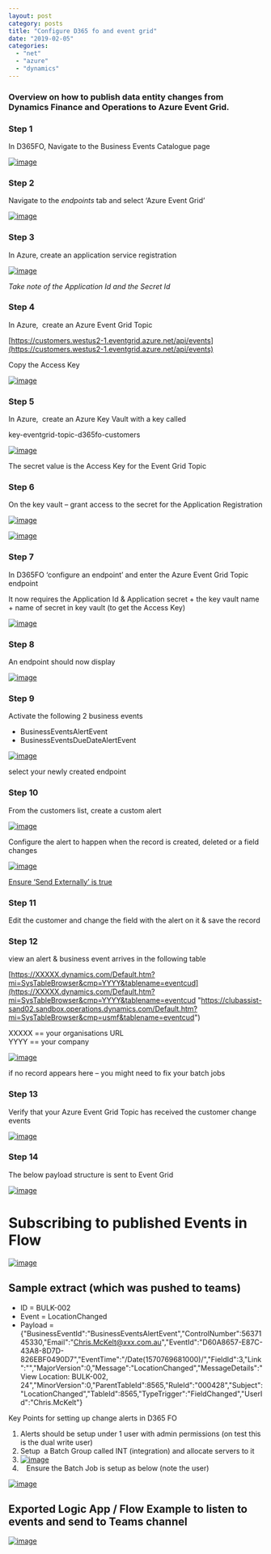 ```yaml
---
layout: post
category: posts
title: "Configure D365 fo and event grid"
date: "2019-02-05"
categories: 
  - "net"
  - "azure"
  - "dynamics"
---
```


### Overview on how to publish data entity changes from Dynamics Finance and Operations to Azure Event Grid.

### Step 1

In D365FO, Navigate to the Business Events Catalogue page

[![image](images/image_thumb.png "image")](https://github.com/chrismckelt/chrismckelt.github.io/tree/master/_posts/posts/images/2019/10/image.png)

### Step 2

Navigate to the _endpoints_ tab and select ‘Azure Event Grid’

[![image](images/image_thumb-1.png "image")](https://github.com/chrismckelt/chrismckelt.github.io/tree/master/_posts/posts/images/2019/10/image-1.png)

### Step 3

In Azure, create an application service registration

[![image](images/image_thumb-2.png "image")](https://github.com/chrismckelt/chrismckelt.github.io/tree/master/_posts/posts/images/2019/10/image-2.png)

_Take note of the Application Id and the Secret Id_

### Step 4

In Azure,  create an Azure Event Grid Topic

[https://customers.westus2-1.eventgrid.azure.net/api/events](https://customers.westus2-1.eventgrid.azure.net/api/events)

Copy the Access Key

[![image](images/image_thumb-3.png "image")](https://github.com/chrismckelt/chrismckelt.github.io/tree/master/_posts/posts/images/2019/10/image-3.png)

### Step 5

In Azure,  create an Azure Key Vault with a key called

key-eventgrid-topic-d365fo-customers

[![image](images/image_thumb-4.png "image")](https://github.com/chrismckelt/chrismckelt.github.io/tree/master/_posts/posts/images/2019/10/image-4.png)

The secret value is the Access Key for the Event Grid Topic

### Step 6

On the key vault – grant access to the secret for the Application Registration

[![image](images/image_thumb-5.png "image")](https://github.com/chrismckelt/chrismckelt.github.io/tree/master/_posts/posts/images/2019/10/image-5.png)

[![image](images/image_thumb-6.png "image")](https://github.com/chrismckelt/chrismckelt.github.io/tree/master/_posts/posts/images/2019/10/image-6.png)

### Step 7

In D365FO ‘configure an endpoint’ and enter the Azure Event Grid Topic endpoint

It now requires the Application Id & Application secret + the key vault name + name of secret in key vault (to get the Access Key)

[![image](images/image_thumb-7.png "image")](https://github.com/chrismckelt/chrismckelt.github.io/tree/master/_posts/posts/images/2019/10/image-7.png)

### Step 8

An endpoint should now display

[![image](images/image_thumb-8.png "image")](https://github.com/chrismckelt/chrismckelt.github.io/tree/master/_posts/posts/images/2019/10/image-8.png)

### Step 9

Activate the following 2 business events

- BusinessEventsAlertEvent
- BusinessEventsDueDateAlertEvent

[![image](images/image_thumb-9.png "image")](https://github.com/chrismckelt/chrismckelt.github.io/tree/master/_posts/posts/images/2019/10/image-9.png)

select your newly created endpoint

### Step 10

From the customers list, create a custom alert

[![image](images/image_thumb-10.png "image")](https://github.com/chrismckelt/chrismckelt.github.io/tree/master/_posts/posts/images/2019/10/image-10.png)

Configure the alert to happen when the record is created, deleted or a field changes

[![image](images/image_thumb-11.png "image")](https://github.com/chrismckelt/chrismckelt.github.io/tree/master/_posts/posts/images/2019/10/image-11.png)

[Ensure ‘Send Externally’ is true](https://docs.microsoft.com/en-us/dynamics365/fin-ops-core/dev-itpro/business-events/alerts-business-events)

### Step 11

Edit the customer and change the field with the alert on it & save the record

### Step 12

view an alert & business event arrives in the following table

[https://XXXXX.dynamics.com/Default.htm?mi=SysTableBrowser&cmp=YYYY&tablename=eventcud](https://XXXXX.dynamics.com/Default.htm?mi=SysTableBrowser&cmp=YYYY&tablename=eventcud "https://clubassist-sand02.sandbox.operations.dynamics.com/Default.htm?mi=SysTableBrowser&cmp=usmf&tablename=eventcud")

XXXXX == your organisations URL  
YYYY == your company

[![image](images/image_thumb-14.png "image")](https://github.com/chrismckelt/chrismckelt.github.io/tree/master/_posts/posts/images/2019/10/image-14.png)

if no record appears here – you might need to fix your batch jobs

### Step 13

Verify that your Azure Event Grid Topic has received the customer change events

[![image](images/image_thumb-12.png "image")](https://github.com/chrismckelt/chrismckelt.github.io/tree/master/_posts/posts/images/2019/10/image-12.png)

### Step 14

The below payload structure is sent to Event Grid

[![image](images/image_thumb-13.png "image")](https://github.com/chrismckelt/chrismckelt.github.io/tree/master/_posts/posts/images/2019/10/image-13.png)

# Subscribing to published Events in Flow

[![image](images/image_thumb-15.png "image")](https://github.com/chrismckelt/chrismckelt.github.io/tree/master/_posts/posts/images/2019/10/image-15.png)

## Sample extract (which was pushed to teams)

- ID = BULK-002
- Event = LocationChanged
- Payload = {"BusinessEventId":"BusinessEventsAlertEvent","ControlNumber":5637145330,"Email":"Chris.McKelt@xxx.com.au","EventId":"D60A8657-E87C-43A8-8D7D-826EBF0490D7","EventTime":"/Date(1570769681000)/","FieldId":3,"Link":"","MajorVersion":0,"Message":"LocationChanged","MessageDetails":"View Location: BULK-002, 24","MinorVersion":0,"ParentTableId":8565,"RuleId":"000428","Subject":"LocationChanged","TableId":8565,"TypeTrigger":"FieldChanged","UserId":"Chris.McKelt"}

Key Points for setting up change alerts in D365 FO

1. Alerts should be setup under 1 user with admin permissions (on test this is the dual write user)
2. Setup  a Batch Group called INT (integration) and allocate servers to it
3. [![image](images/image_thumb-11.png "image")](https://github.com/chrismckelt/chrismckelt.github.io/tree/master/_posts/posts/images/2020/02/image-11.png)
4.    Ensure the Batch Job is setup as below (note the user) 

[![image](images/image_thumb-12.png "image")](https://github.com/chrismckelt/chrismckelt.github.io/tree/master/_posts/posts/images/2020/02/image-12.png)

## Exported Logic App / Flow Example to listen to events and send to Teams channel

[![image](images/image_thumb-13.png "image")](https://github.com/chrismckelt/chrismckelt.github.io/tree/master/_posts/posts/images/2020/02/image-13.png)

